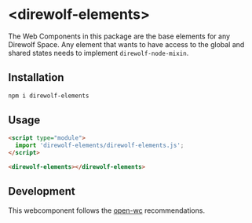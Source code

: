 # \<direwolf-elements>

The Web Components in this package are the base elements for any Direwolf Space. Any element that wants to have access to the global and shared states needs to implement `direwolf-node-mixin`.

## Installation
```bash
npm i direwolf-elements
```

## Usage
```html
<script type="module">
  import 'direwolf-elements/direwolf-elements.js';
</script>

<direwolf-elements></direwolf-elements>
```

## Development

This webcomponent follows the [open-wc](https://github.com/open-wc/open-wc) recommendations.
